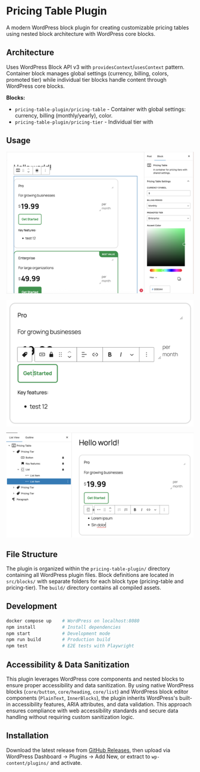 # Pricing Table Plugin

A modern WordPress block plugin for creating customizable pricing tables using
nested block architecture with WordPress core blocks.

## Architecture

Uses WordPress Block API v3 with `providesContext`/`usesContext` pattern.
Container block manages global settings (currency, billing, colors, promoted
tier) while individual tier blocks handle content through WordPress core
blocks.

**Blocks:**
- `pricing-table-plugin/pricing-table` - Container with global settings:
  currency, billing (monthly/yearly), color.
- `pricing-table-plugin/pricing-tier` - Individual tier with 

## Usage

![Block configuration](block-configuration.png)

![Action button](action-button.png)

![Feature list](list.png)

## File Structure

The plugin is organized within the `pricing-table-plugin/` directory containing
all WordPress plugin files. Block definitions are located in `src/blocks/` with
separate folders for each block type (pricing-table and pricing-tier). The
`build/` directory contains all compiled assets.

## Development

```bash
docker compose up    # WordPress on localhost:8080
npm install          # Install dependencies
npm start            # Development mode
npm run build        # Production build
npm test             # E2E tests with Playwright
```

## Accessibility & Data Sanitization

This plugin leverages WordPress core components and nested blocks to ensure
proper accessibility and data sanitization. By using native WordPress blocks
(`core/button`, `core/heading`, `core/list`) and WordPress block editor
components (`PlainText`, `InnerBlocks`), the plugin inherits WordPress's
built-in accessibility features, ARIA attributes, and data validation. This
approach ensures compliance with web accessibility standards and secure data
handling without requiring custom sanitization logic.

## Installation

Download the latest release from [GitHub
Releases](https://github.com/marcin-wosinek/pricing-table-plugin/releases),
then upload via WordPress Dashboard → Plugins → Add New, or extract to
`wp-content/plugins/` and activate.

